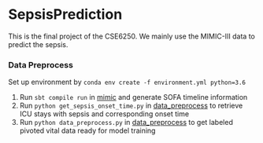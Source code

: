 # SepsisPrediction
This is the final project of the CSE6250. We mainly use the MIMIC-III data to predict the sepsis.

### Data Preprocess
Set up environment by ```conda env create -f environment.yml python=3.6```
1. Run ```sbt compile run``` in [mimic](/mimic) and generate SOFA timeline information
2. Run ```python get_sepsis_onset_time.py``` in [data_preprocess](/src/data_preprocess) to retrieve ICU stays with sepsis and corresponding onset time
3. Run ```python data_preprocess.py``` in [data_preprocess](/src/data_preprocess) to get labeled pivoted vital data ready for model training
